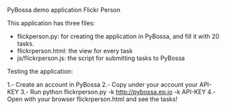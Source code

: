 PyBossa demo application Flickr Person

This application has three files:

*  flickperson.py: for creating the application in PyBossa, and fill it with 20 tasks.
*  flickrperson.html: the view for every task
*  js/flickrperson.js: the script for submitting tasks to PyBossa

Testing the application:

1.- Create an account in PyBossa
2.- Copy under your account your API-KEY
3.- Run python flickrperson.py -k http://pybossa.ep.io -k API-KEY
4.- Open with your browser flickrperson.html and see the tasks!
